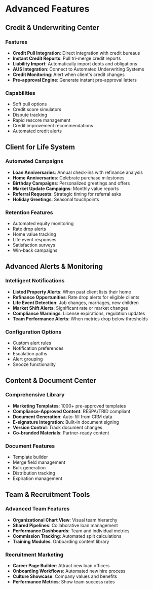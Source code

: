 # Advanced Features

## Credit & Underwriting Center

### Features

- **Credit Pull Integration**: Direct integration with credit bureaus
- **Instant Credit Reports**: Pull tri-merge credit reports
- **Liability Import**: Automatically import debts and obligations
- **AUS Integration**: Connect to Automated Underwriting Systems
- **Credit Monitoring**: Alert when client's credit changes
- **Pre-approval Engine**: Generate instant pre-approval letters

### Capabilities

- Soft pull options
- Credit score simulators
- Dispute tracking
- Rapid rescore management
- Credit improvement recommendations
- Automated credit alerts

## Client for Life System

### Automated Campaigns

- **Loan Anniversaries**: Annual check-ins with refinance analysis
- **Home Anniversaries**: Celebrate purchase milestones
- **Birthday Campaigns**: Personalized greetings and offers
- **Market Update Campaigns**: Monthly value reports
- **Referral Requests**: Strategic timing for referral asks
- **Holiday Greetings**: Seasonal touchpoints

### Retention Features

- Automated equity monitoring
- Rate drop alerts
- Home value tracking
- Life event responses
- Satisfaction surveys
- Win-back campaigns

## Advanced Alerts & Monitoring

### Intelligent Notifications

- **Listed Property Alerts**: When past client lists their home
- **Refinance Opportunities**: Rate drop alerts for eligible clients
- **Life Event Detection**: Job changes, marriages, new children
- **Market Shift Alerts**: Significant rate or market changes
- **Compliance Warnings**: License expirations, regulation updates
- **Team Performance Alerts**: When metrics drop below thresholds

### Configuration Options

- Custom alert rules
- Notification preferences
- Escalation paths
- Alert grouping
- Snooze functionality

## Content & Document Center

### Comprehensive Library

- **Marketing Templates**: 1000+ pre-approved templates
- **Compliance-Approved Content**: RESPA/TRID compliant
- **Document Generation**: Auto-fill from CRM data
- **E-signature Integration**: Built-in document signing
- **Version Control**: Track document changes
- **Co-branded Materials**: Partner-ready content

### Document Features

- Template builder
- Merge field management
- Bulk generation
- Distribution tracking
- Expiration management

## Team & Recruitment Tools

### Advanced Team Features

- **Organizational Chart View**: Visual team hierarchy
- **Shared Pipelines**: Collaborative loan management
- **Performance Dashboards**: Team and individual metrics
- **Commission Tracking**: Automated split calculations
- **Training Modules**: Onboarding content library

### Recruitment Marketing

- **Career Page Builder**: Attract new loan officers
- **Onboarding Workflows**: Automated new hire process
- **Culture Showcase**: Company values and benefits
- **Performance Metrics**: Show team success rates
